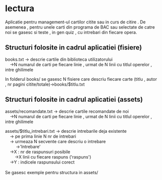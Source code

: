 # lectura

Aplicatie pentru management-ul cartilor citite sau in curs de citire . De asemenea , pentru unele carti din programa de BAC sau selectate de catre noi se gasesc si teste , in gen quiz , cu intrebari din fiecare opera. 

## Structuri folosite in cadrul aplicatiei (fisiere)

books.txt -> descrie cartile din biblioteca utilizatorului<br/>
          &nbsp;&nbsp;&nbsp;&nbsp;->N numarul de carti pe fiecare linie , urmat de N linii cu titlul operelor , intre ghilimele<br/>

In folderul books/ se gasesc N fisiere care descriu fiecare carte (titlu , autor , nr pagini citite/totale)->books/$titlu.txt<br/>

## Structuri folosite in cadrul aplicatiei (assets)

assets/recomandate.txt -> descrie cartile recomandate de noi<br/>
          &nbsp;&nbsp;&nbsp;&nbsp;->N numarul de carti pe fiecare linie , urmat de N linii cu titlul operelor , intre ghilimele<br/>
                  
assets/$titlu_intrebari.txt -> descrie intrebarile deja existente <br/>
                            &nbsp;&nbsp;&nbsp;&nbsp;-> pe prima linie N nr de intrebari<br/>
                            &nbsp;&nbsp;&nbsp;&nbsp;-> urmeaza N secvente care descriu o intrebare<br/>
                          &nbsp;&nbsp;&nbsp;&nbsp;&nbsp;&nbsp;&nbsp;&nbsp;    ->'Intrebare'<br/>
                              &nbsp;&nbsp;&nbsp;&nbsp;->X : nr de raspunsuri posibile<br/>
                                &nbsp;&nbsp;&nbsp;&nbsp;&nbsp;&nbsp;&nbsp;&nbsp;->X linii cu fiecare raspuns ('raspuns')<br/>
                              &nbsp;&nbsp;&nbsp;&nbsp;->Y : indicele raspunsului corect<br/>
<br/>
Se gasesc exemple pentru structura in assets/
<br/>

